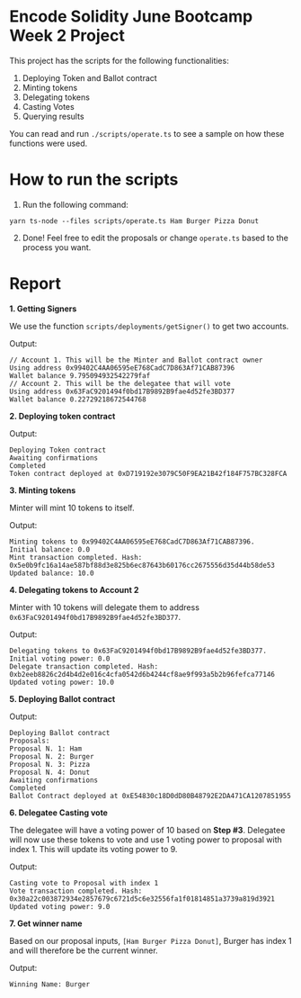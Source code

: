 # Encode Solidity June Bootcamp Week 2 Project

This project has the scripts for the following functionalities:

1. Deploying Token and Ballot contract
2. Minting tokens
3. Delegating tokens
4. Casting Votes
5. Querying results

You can read and run `./scripts/operate.ts` to see a sample on how these functions were used.

# How to run the scripts

1. Run the following command:

```
yarn ts-node --files scripts/operate.ts Ham Burger Pizza Donut
```

2. Done! Feel free to edit the proposals or change `operate.ts` based to the process you want.

# Report

**1. Getting Signers**

We use the function `scripts/deployments/getSigner()` to get two accounts.

Output:

```
// Account 1. This will be the Minter and Ballot contract owner
Using address 0x99402C4AA06595eE768CadC7D863Af71CAB87396
Wallet balance 9.795094932542279faf
// Account 2. This will be the delegatee that will vote
Using address 0x63FaC9201494f0bd17B9892B9fae4d52fe3BD377
Wallet balance 0.22729218672544768
```

**2. Deploying token contract**

Output:

```
Deploying Token contract
Awaiting confirmations
Completed
Token contract deployed at 0xD719192e3079C50F9EA21B42f184F757BC328FCA
```

**3. Minting tokens**

Minter will mint 10 tokens to itself.

Output:

```
Minting tokens to 0x99402C4AA06595eE768CadC7D863Af71CAB87396.
Initial balance: 0.0
Mint transaction completed. Hash: 0x5e0b9fc16a14ae587bf88d3e825b6ec87643b60176cc2675556d35d44b58de53
Updated balance: 10.0
```

**4. Delegating tokens to Account 2**

Minter with 10 tokens will delegate them to address `0x63FaC9201494f0bd17B9892B9fae4d52fe3BD377`.

Output:

```
Delegating tokens to 0x63FaC9201494f0bd17B9892B9fae4d52fe3BD377.
Initial voting power: 0.0
Delegate transaction completed. Hash: 0xb2eeb8826c2d4b4d2e016c4cfa0542d6b4244cf8ae9f993a5b2b96fefca77146
Updated voting power: 10.0
```

**5. Deploying Ballot contract**

Output:

```
Deploying Ballot contract
Proposals:
Proposal N. 1: Ham
Proposal N. 2: Burger
Proposal N. 3: Pizza
Proposal N. 4: Donut
Awaiting confirmations
Completed
Ballot Contract deployed at 0xE54830c18D0dD80B48792E2DA471CA1207851955
```

**6. Delegatee Casting vote**

The delegatee will have a voting power of 10 based on **Step #3**. Delegatee will now use these tokens to vote and use 1 voting power to proposal with index 1. This will update its voting power to 9.

Output:

```
Casting vote to Proposal with index 1
Vote transaction completed. Hash: 0x30a22c003872934e2857679c6721d5c6e32556fa1f01814851a3739a819d3921
Updated voting power: 9.0
```

**7. Get winner name**

Based on our proposal inputs, `[Ham Burger Pizza Donut]`, Burger has index 1 and will therefore be the current winner.

Output:

```
Winning Name: Burger
```
